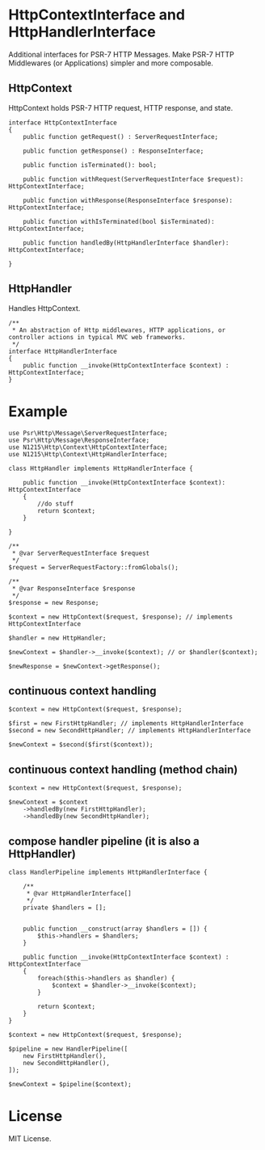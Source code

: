 # HttpContextInterface and HttpHandlerInterface
Additional interfaces for PSR-7 HTTP Messages.
Make PSR-7 HTTP Middlewares (or Applications) simpler and more composable.

## HttpContext
HttpContext holds PSR-7 HTTP request, HTTP response, and state.

    interface HttpContextInterface
    {
        public function getRequest() : ServerRequestInterface;

        public function getResponse() : ResponseInterface;

        public function isTerminated(): bool;

        public function withRequest(ServerRequestInterface $request): HttpContextInterface;

        public function withResponse(ResponseInterface $response): HttpContextInterface;

        public function withIsTerminated(bool $isTerminated): HttpContextInterface;

        public function handledBy(HttpHandlerInterface $handler): HttpContextInterface;

    }


## HttpHandler
Handles HttpContext.

    /**
     * An abstraction of Http middlewares, HTTP applications, or controller actions in typical MVC web frameworks.
     */
    interface HttpHandlerInterface
    {
        public function __invoke(HttpContextInterface $context) : HttpContextInterface;
    }


# Example

    use Psr\Http\Message\ServerRequestInterface;
    use Psr\Http\Message\ResponseInterface;
    use N1215\Http\Context\HttpContextInterface;
    use N1215\Http\Context\HttpHandlerInterface;

    class HttpHandler implements HttpHandlerInterface {

        public function __invoke(HttpContextInterface $context): HttpContextInterface
        {
            //do stuff
            return $context;
        }

    }

    /**
     * @var ServerRequestInterface $request
     */
    $request = ServerRequestFactory::fromGlobals();

    /**
     * @var ResponseInterface $response
     */
    $response = new Response;

    $context = new HttpContext($request, $response); // implements HttpContextInterface

    $handler = new HttpHandler;

    $newContext = $handler->__invoke($context); // or $handler($context);

    $newResponse = $newContext->getResponse();


## continuous context handling

    $context = new HttpContext($request, $response);

    $first = new FirstHttpHandler; // implements HttpHandlerInterface
    $second = new SecondHttpHandler; // implements HttpHandlerInterface

    $newContext = $second($first($context));


## continuous context handling (method chain)

    $context = new HttpContext($request, $response);

    $newContext = $context
        ->handledBy(new FirstHttpHandler);
        ->handledBy(new SecondHttpHandler);


## compose handler pipeline (it is also a HttpHandler)

    class HandlerPipeline implements HttpHandlerInterface {

        /**
         * @var HttpHandlerInterface[]
         */
        private $handlers = [];


        public function __construct(array $handlers = []) {
            $this->handlers = $handlers;
        }

        public function __invoke(HttpContextInterface $context) : HttpContextInterface
        {
            foreach($this->handlers as $handler) {
                $context = $handler->__invoke($context);
            }

            return $context;
        }
    }

    $context = new HttpContext($request, $response);

    $pipeline = new HandlerPipeline([
        new FirstHttpHandler(),
        new SecondHttpHandler(),
    ]);

    $newContext = $pipeline($context);

# License
MIT License.

